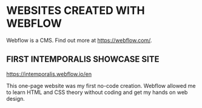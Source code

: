 # WEBSITES CREATED WITH WEBFLOW

Webflow is a CMS. Find out more at https://webflow.com/.

## FIRST INTEMPORALIS SHOWCASE SITE

https://intemporalis.webflow.io/en

This one-page website was my first no-code creation. Webflow allowed me to learn HTML and CSS theory without coding and get my hands on web design.
